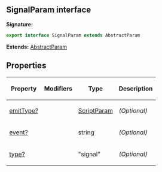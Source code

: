 
## SignalParam interface

**Signature:**

```typescript
export interface SignalParam extends AbstractParam 
```
**Extends:** [AbstractParam](/reference/abstractparam.md)

## Properties

<table><thead><tr><th>

Property


</th><th>

Modifiers


</th><th>

Type


</th><th>

Description


</th></tr></thead>
<tbody><tr><td>

[emitType?](/reference/signalparam/emittype.md)


</td><td>


</td><td>

[ScriptParam](/reference/scriptparam.md)


</td><td>

_(Optional)_


</td></tr>
<tr><td>

[event?](/reference/signalparam/event.md)


</td><td>


</td><td>

string


</td><td>

_(Optional)_


</td></tr>
<tr><td>

[type?](/reference/signalparam/type.md)


</td><td>


</td><td>

"signal"


</td><td>

_(Optional)_


</td></tr>
</tbody></table>
